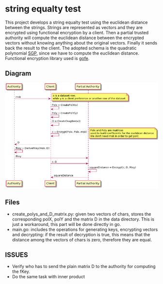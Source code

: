 # string equalty test
This project develops a string equalty test using the euclidean distance between the strings.
Strings are represented as vectors and they are encrypted using functional encryption by a client. Then a partial trusted authority will compute the euclidean distance between the encrypted vectors without knowing anything about the original vectors. Finally it sends back the result to the client.
The adopted schema is the quadratic polynomial [SGP](https://eprint.iacr.org/2018/206.pdf), since we have to compute the euclidean distance. Functional encryption library used is [gofe](https://github.com/fentec-project/gofe).

## Diagram

![](./sequence_eq_test.png) 

## Files
- create_polys_and_D_matrix.py: given two vectors of chars, stores the corresponding polX, polY and the matrix D in the data directory. This is just a workaround, this part will be done directly in go. 
- main.go: includes the operations for generating keys, encrypting vectors and decrypting: if the result of decryption is true, this means that the distance among the vectors of chars is zero, therefore they are equal.   

## ISSUES
- Verify who has to send the plain matrix D to the authority for computing the fKey.
- Do the same task with inner product    



